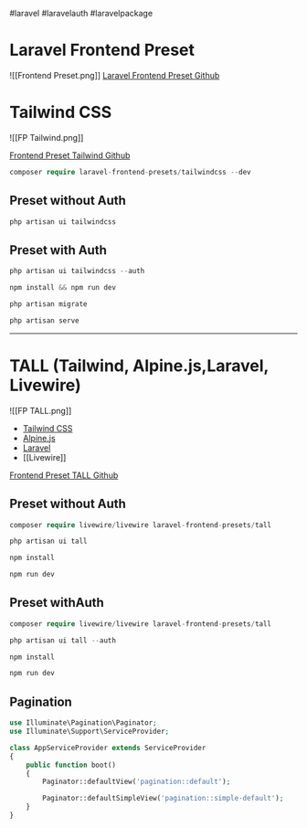 #laravel #laravelauth #laravelpackage
# Laravel Frontend Preset
![[Frontend Preset.png]]
[Laravel Frontend Preset Github](https://github.com/laravel-frontend-presets)

# Tailwind CSS
![[FP Tailwind.png]]

[Frontend Preset Tailwind Github](https://github.com/laravel-frontend-presets/tailwindcss)

```php
composer require laravel-frontend-presets/tailwindcss --dev 
```

## Preset without Auth

```php
php artisan ui tailwindcss
```

## Preset with Auth

```php
php artisan ui tailwindcss --auth

npm install && npm run dev

php artisan migrate

php artisan serve
```

---

# TALL (Tailwind, Alpine.js,Laravel, Livewire)
![[FP TALL.png]]
-   [Tailwind CSS](https://tailwindcss.com/)
-   [Alpine.js](https://alpinejs.dev/)
-   [Laravel](https://laravel.com/)
-   [[Livewire]]

[Frontend Preset TALL Github](https://github.com/laravel-frontend-presets/tall)





## Preset without Auth

```php
composer require livewire/livewire laravel-frontend-presets/tall

php artisan ui tall

npm install

npm run dev
```

## Preset withAuth

```php
composer require livewire/livewire laravel-frontend-presets/tall

php artisan ui tall --auth

npm install

npm run dev
```

## Pagination

```php
use Illuminate\Pagination\Paginator;
use Illuminate\Support\ServiceProvider;

class AppServiceProvider extends ServiceProvider
{
    public function boot()
    {
        Paginator::defaultView('pagination::default');

        Paginator::defaultSimpleView('pagination::simple-default');
    }
}
```